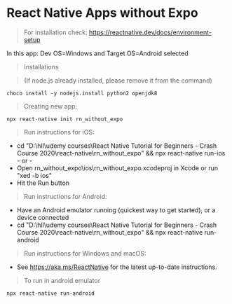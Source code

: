 # React Native Apps without Expo

> For installation check: https://reactnative.dev/docs/environment-setup

In this app: Dev OS=Windows and Target OS=Android selected

> Installations

> (If node.js already installed, please remove it from the command)

```
choco install -y nodejs.install python2 openjdk8
```

> Creating new app:

```
npx react-native init rn_without_expo
```

> Run instructions for iOS:

- cd "D:\hll\udemy courses\React Native Tutorial for Beginners - Crash Course 2020\react-native\rn_without_expo" && npx react-native run-ios - or -
- Open rn_without_expo\ios\rn_without_expo.xcodeproj in Xcode or run "xed -b ios"
- Hit the Run button

> Run instructions for Android:

- Have an Android emulator running (quickest way to get started), or a device connected
- cd "D:\hll\udemy courses\React Native Tutorial for Beginners - Crash Course 2020\react-native\rn_without_expo" && npx react-native run-android

> Run instructions for Windows and macOS:

- See https://aka.ms/ReactNative for the latest up-to-date instructions.

> To run in android emulator

```
npx react-native run-android
```
